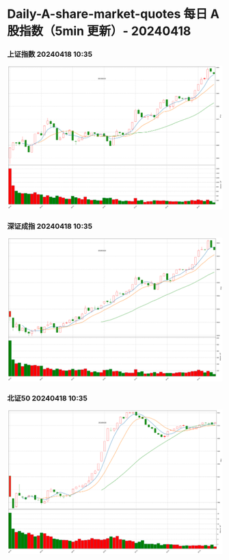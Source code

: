 
# Daily-A-share-market-quotes 每日 A 股指数（5min 更新）- 20240418

### 上证指数 20240418 10:35
![](./fig/2024/4/20240418-sh000001.png)

### 深证成指 20240418 10:35
![](./fig/2024/4/20240418-sz399001.png)

### 北证50 20240418 10:35
![](./fig/2024/4/20240418-bj899050.png)
